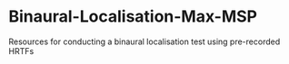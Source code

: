 # Binaural-Localisation-Max-MSP
Resources for conducting a binaural localisation test using pre-recorded HRTFs 
